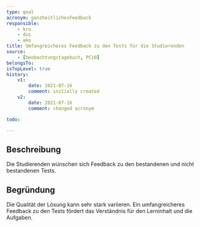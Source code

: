 ```yaml
---
type: goal
acronym: ganzheitlichesFeedback
responsible:
    - kru
    - duz
    - ako
title: Umfangreicheres Feedback zu den Tests für die Studierenden 
source:
    - [beobachtungstagebuch, PC10]
belongsTo:
isTopLevel: true
history:
    v1:
        date: 2021-07-16
        comment: initially created
    v2:
        date: 2021-07-16
        comment: changed acronym

todo:

---
```


## Beschreibung

Die Studierenden wünschen sich Feedback zu den bestandenen und nicht bestandenen Tests.

## Begründung

Die Qualität der Lösung kann sehr stark variieren. Ein umfangreicheres Feedback zu den Tests fördert das Verständnis für den Lerninhalt und die Aufgaben.